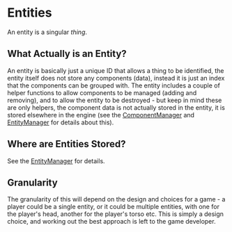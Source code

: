 # Entities

An entity is a singular *thing*.

## What Actually is an Entity?

An entity is basically just a unique ID that allows a thing to be identified, the entity itself does not store any
components (data), instead it is just an index that the components can be grouped with. The entity includes a couple of
helper functions to allow components to be managed (adding and removing), and to allow the entity  to be destroyed - but
keep in mind these are only helpers, the component data is not actually stored in the entity, it is stored elsewhere in
the engine (see the [ComponentManager] and [EntityManager] for details about this).

## Where are Entities Stored?

See the [EntityManager] for details.

## Granularity

The granularity of this will depend on the design and choices for a game - a player could be a single entity, or it
could be multiple entities, with one for the player's head, another for the player's torso etc. This is simply a design
choice, and working out the best approach is left to the game developer.

[ComponentManager]:./internals/component_manager.md
[EntityManager]:./internals/entity_manager.md
